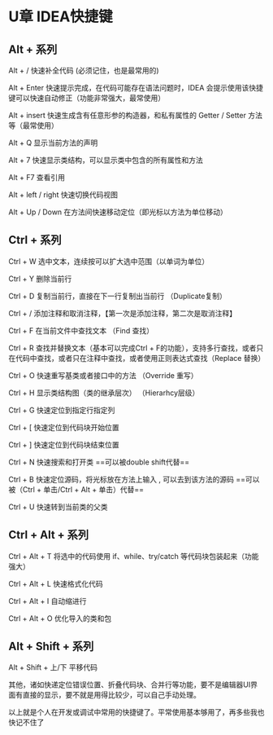 # U章 IDEA快捷键

## Alt + 系列

Alt + / 快速补全代码 (必须记住，也是最常用的)

Alt + Enter 快速提示完成，在代码可能存在语法问题时，IDEA 会提示使用该快捷键可以快速自动修正（功能非常强大，最常使用）

Alt + insert 快速生成含有任意形参的构造器，和私有属性的 Getter / Setter 方法等（最常使用）

Alt + Q 显示当前方法的声明

Alt + 7 快速显示类结构，可以显示类中包含的所有属性和方法

Alt + F7 查看引用

Alt + left / right 快速切换代码视图

Alt + Up / Down 在方法间快速移动定位（即光标以方法为单位移动）



## Ctrl +  系列

Ctrl + W 选中文本，连续按可以扩大选中范围（以单词为单位）

Ctrl + Y 删除当前行

Ctrl + D 复制当前行，直接在下一行复制出当前行 （Duplicate复制）

Ctrl + / 添加注释和取消注释，【第一次是添加注释，第二次是取消注释】

Ctrl + F 在当前文件中查找文本 （Find 查找）

Ctrl + R 查找并替换文本（基本可以完成Ctrl + F的功能），支持多行查找，或者只在代码中查找，或者只在注释中查找，或者使用正则表达式查找（Replace 替换）

Ctrl + O 快速重写基类或者接口中的方法 （Override 重写）

Ctrl + H 显示类结构图（类的继承层次） （Hierarhcy层级）

Ctrl + G 快速定位到指定行指定列

Ctrl + [ 快速定位到代码块开始位置

Ctrl + ] 快速定位到代码块结束位置

Ctrl + N 快速搜索和打开类 ==可以被double shift代替==

Ctrl + B 快速定位源码，将光标放在方法上输入 , 可以去到该方法的源码   ==可以被（Ctrl + 单击/Ctrl + Alt + 单击）代替==

Ctrl + U 快速转到当前类的父类



## Ctrl + Alt + 系列

Ctrl + Alt + T 将选中的代码使用 if、while、try/catch 等代码块包装起来（功能强大）

Ctrl + Alt + L 快速格式化代码

Ctrl + Alt + I 自动缩进行

Ctrl + Alt + O 优化导入的类和包



## Alt + Shift + 系列

Alt + Shift + 上/下 平移代码



其他，诸如快递定位错误位置、折叠代码块、合并行等功能，要不是编辑器UI界面有直接的显示，要不就是用得比较少，可以自己手动处理。

以上就是个人在开发或调试中常用的快捷键了。平常使用基本够用了，再多些我也快记不住了

